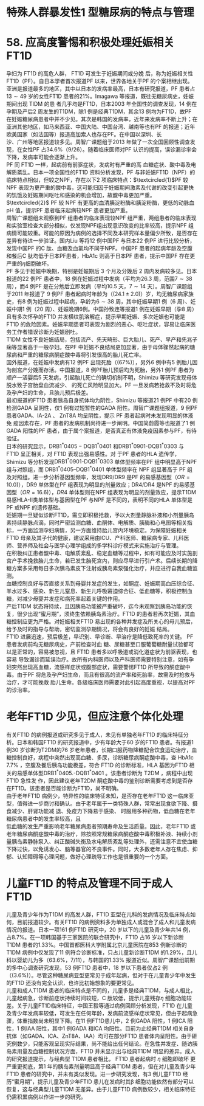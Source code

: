 # 特殊人群暴发性1 型糖尿病的特点与管理  
# 58. 应高度警惕和积极处理妊娠相关FT1D  
孕妇为 FT1D  的高危人群， FT1D  可发生于妊娠期间或分娩 后，称为妊娠相关性FT1D（PF）。自日本学者首次报道PF 以来，世界各地关于PF 的个案相继出现。  
亚洲是报道最多的地区，其中以日本的发病率最高，日本有研究报道，PF 患者占$13\sim49$ 岁的女性FT1D 患者的$21\%$。Imagawa  等报道，既往无糖尿病史，妊娠期间出现 TIDM  的患 者几乎均是FT1D，日本2003 年全国性的调查发现，14 例在孕期及产后2 周发生的T1DM，除1 例是经典T1DM，其余13 例均为FT1D，故PF 在妊娠糖尿病患者中并不少见。其次是韩国的发病率，近年来发病率不断上升；在亚洲其他地区，如马来西亚、中国大陆、中国台湾、越南等也有PF 的报道；近年欧美国家（如法国等）报道高加索人也存在PF。在中国以深圳、长  
沙、广州等地区报道较多见。周智广课题组于2013 年做了一次全国回顾性调查发现，在女性PF 占$34.6\%$（9/26）。随着临床医师对PF 认识的提高，误诊漏诊率会下降，发病率可能会逐渐上升。  
PF  同 FT1D  一样，起病前有前驱症状，发病时有严重的高 血糖症状、酸中毒及电解质紊乱。日本一项全国性的FT1D 资料分析发现，PF 与非妊娠FT1D（NPF）的临床特点相似，但较之NPF，存在以下2 项临床特点：$\textcircled{1}$PF 较NPF 表现为更严重的酸中毒，这可能归因于妊娠期间激素及代谢的改变引起更快的饥饿及妊娠期间呕吐和感染的机会增加，故酸中毒更加严重。 $\textcircled{2}$ PF 较 NPF  有更高的血清胰淀粉酶和胰淀粉酶，更低的动脉血 pH 值，提示PF 患者临床起病较NPF 患者更加严重。  
周智广课题组未观察到PF 组患者的临床表现较NPF 组严重，两组患者的临床表现和实验室检查大部分相似，仅发现NPF组出现意识改变的比率较高，提示NPF 组病情可能较重。可能的原因为病例的选择不同及本研究样本量偏少所致，是否存在差异有待进一步验证。国内Liu 等将12 例中国PF 与日本22 例PF 进行比较分析，发现中国PF 的C 肽、血糖及血氯均不同于NPF。中国PF 患者的起病年龄及空腹和餐后C 肽均低于日本PF患者，HbA1c 则高于日本PF 患者，提示中国PF 存在更严重的$\eta$细胞破坏。  
PF  多见于妊娠中晚期，特别是妊娠期后 3  个月及分娩后 2  周内发病较多见。日本报道的22 例PF 患者中，18 例在妊娠过程中发病（平均为26.3 周，范围$7\sim38$ 周），而4 例PF 是在分勉后立即发病（平均10.5 天，$7\sim14$ 天）。周智广课题组于2011 年报道了 9 例PF 患者起病时年龄为（$(24.1\pm2.0)$）岁，均无糖尿病家族史，有8 例为妊娠过程中起病，孕龄为$6\sim38$ 周，其中妊娠早期1 例（6 周）、妊娠中期1 例（20 周）、妊娠晚期6例。中国孙致连等报道1 例在妊娠早期（孕8 周）且有多次怀孕的FT1D 并发横纹肌溶解症，提示早期妊娠、多次妊娠也可能是FT1D 的危险因素。妊娠早期患者可表现为剧烈的恶心、呕吐症状，容易让临床医务工作者错误诊断为妊娠剧吐。  
T1DM 女性不良妊娠结局，包括流产、先天畸形、巨大胎儿、死产、早产和先兆子痫等显著高于一般孕妇。在PF 中妊娠不良结局更加显著，由于母体骤然起病的糖尿病和严重的糖尿病酮症酸中毒将引发很高的胎儿死亡率。  
国外报道，在妊娠中发病有12 例PF 出现死胎（$\left(67\%\right)$），另外6 例中有5 例胎儿因为剖宫产分娩而存活。中国报道，8 例PF胎儿预后均为死胎，另外1 例PF 患者为顺产一活婴后5 天发病，引起胎儿死亡的确切机制不明，Shimizu 等研究发现母体脱水致子宫胎盘血流减少、 的死亡风险明显加大。PF 一旦发病若抢救不及时将危及孕产妇的生命，且胎儿预后极差。  
最初报道的FT1D 患者胰岛自身抗体均为阴性，Shimizu 等报道21 例PF 中有20 例检测GADA 呈阴性，仅1 例有过短暂性的GADA 阳性。周智广课题组报道，9 例PF 患者GADA、IA-2A 、 ZnT8A  均呈阴性，提示 PF  患者起病时未发现明显的体液免 疫因素存在，PF 患者的发病机制尚待进一步阐明。中国简蔚霞等也报道了1 例GADA 阳性的PF 患者，由于属个案报道，是否真正有体液免疫因素参与PF，有待验证。  
日本的研究显示，$\mathrm{DRB1^{*}0405{-}D Q B1^{*}0401}$ 和$\mathrm{DRB1}^{*}0901$-$\mathrm{DQB}1^{*}0303$  与 FT1D  呈正相关，对 FT1D  表现出强易感性。对 于PF 患者的HLA 遗传学，Shimizu 等分析发现$\mathrm{DRB1}^{*}0901$-$\mathrm{DQB}1^{*}0303$ 单体型频率在PF 组中明显高于NPF 组与对照组，而 $\mathrm{DRB1^{*}0405–D Q B1^{*}0401}$  单体型频率在 NPF  组显著高于 PF  组 及对照组。进一步分析基因型频率，发现DR9/DR9 是PF 的易感基因型（$O R{=}10.0)$），DR9 单体型在PF 组表现为明显的剂量效应；DR4/DR4 是NPF 的易感基因型（$O R{=}16.6\left)$），$D R4$ 单体型则在NPF 组表现为明显的剂量效应，提示T1DM 易感HLA-Ⅱ类单体型与基因型在PF 与NPF 是不同的，表明不同的HLA 单体型是PF 或NPF 的遗传基础。  
妊娠期一旦疑似诊断FT1D，需立即积极抢救，予以大剂量静脉补液和小剂量胰岛素持续静脉点滴，同时严密监测血糖、血酮体、电解质、胰酶和心电图等相关指标，一方面监测孕妇病情，另一方面维持胎儿宫内环境稳定。为保障妊娠相关FT1D 母亲及其子代的健康，建议采用由ICU、产科医师、糖尿病专家、儿科医师、营养师及社会与医学心理学组成的多学科诊疗模式来实施治疗与管理。  
在积极纠正患者酸中毒、电解质紊乱、稳定血糖等过程中，如有可能应及时实施剖宫产手术挽救胎儿生命，若已发生胎死宫内，则应尽早进行引产术。后续长期的降糖方案多采用每日多次胰岛素皮下注射或胰岛素泵强化治疗，并应进行自我血糖监测。  
血糖控制良好与否直接关系到母婴并发症的发生，如酮症、妊娠期高血压综合征、羊水过多、感染、新生儿窒息、新生儿呼吸窘迫综合征、低血糖等，积极控制血糖，对减少母婴并发症和病死率起着关键的作用。  
产后T1DM 状态将持续，且因胰岛功能被严重破坏，迄今未观察到胰岛功能的恢复，很少出现“蜜月期”，须终生依赖胰岛素治疗。FT1D 的患者若再次妊娠，其血糖控制应更为严格。对妊娠相关FT1D 易出现的各种并发症及所关心的母儿预后，给予及时的指导与帮助，密切监测孕期情况，将会有良好的妊娠 结局。  
FT1D 进展迅速，预后极差，早识别、早诊断、早治疗是降低致死率的关键。 PF  患者发病前均无糖尿病史，产前检查时血 糖、尿糖甚至口服葡萄糖耐量试验都可以是正常的，容易被忽视，且 FT1D  患者多以呼吸道或消化道症状为前驱表现，也容易 导致漏诊而延误治疗。故所有内科医师以及产科医师需要特别注意，如有孕妇突然出现高血糖，流感样症状或腹部症状，需要警惕FT1D 所导致的酮症酸中毒。由于PF 将危及孕产妇生命，而且有很高的流产率和死胎率，故需及时抢救与治疗，才可能挽救 胎儿生命。各级临床医师需要对此引起高度重视，以提高对PF的诊治率。  
#  老年FT1D 少见，但应注意个体化处理  
有关FT1D 的病例报道或研究多见于成人，未见有单独老年FT1D 的临床特征分析。日本和韩国FT1D 的研究报道中，少有年龄大于60 岁的FT1D 患者。有报道1 例30 岁诊断为T2DM的76 岁老年患者，长期口服药物降糖配合饮食运动治疗，血糖控制良好，病程中突然出现高血糖、多尿，诊断糖尿病酮症酸中毒，查 HbA1c  $7.7\%$ ，空腹及餐后胰岛功能极差，符合 FT1D 的诊断标准，HLA 基因为FT1D 相关的易感单体型$\mathrm{DRB1}^{*}0405.$-$\mathrm{DQB1^{*}}0401$ 。该患者诊断为 T2DM ，病程中出现 FT1D  急性发 作，因此建议老年T2DM 酮症酸中毒的鉴别诊断需要考虑到是否存在FT1D。该患者是否能诊断为FT1D，尚不明确。  
由于老年FT1D 病例少，特异性的临床特征未知，是否存在老年FT1D 这一临床亚型，值得进一步商讨和确认。由于老年属于一类特殊人群，常常出现食欲下降、摄食减少、肝肾功能减 退、免疫力下降易于感染、 时服用多种药物，低血糖在老年糖尿病患者中的发生率较高，且  
低血糖的发生严重影响老年糖尿病患者预期寿命及生活质量。因此，老年FT1D 或老年糖尿病酮症酸中毒的治疗，除按照常规糖尿病酮症酸中毒积极补液、持续小剂量胰岛素静脉泵入、纠正酸碱失衡及水电解质紊乱等处理外，还需注意不宜使血糖下降过快，以免诱发心、脑等器官的不良事件。同时，大多数老年人存在焦虑、抑郁、认知障碍等心理问题，做好心理疏导工作也是很重要的一个方面。  
#  儿童FT1D 的特点及管理不同于成人FT1D  
儿童及青少年作为T1DM 的高发人群，FT1D 亚型在儿科的发病情况及临床特点如何，目前报道较少。有关FT1D 的病例资料多为单独成人或混合了成人和儿童发病情况的报道。日本一项161 例FT1D 研究中，20 岁以下的儿童及青少年共14 例，占$8.7\%$。在一项韩国基于三家医院的联合研究中，FT1D 占16 岁以下新诊断T1DM 患者的$1.33\%$。中国首都医科大学附属北京儿童医院在853 例新诊断的T1DM 病例中仅发现了11 例符合诊断标准，只占儿童新诊断T1DM 的$1.29\%$，且儿科以婴幼儿为多（$63.6\%$，7/11），与韩国的$1.33\%$ 报道近似。周智广课题组前期的多中心调查研究发现，53 例FT1D 患者中，18 岁以下患者仅占2 例（$(3.6\%)$）。尽管这种糖尿病亚型更常见于成年起病，但对于在儿童青少年中发生的FT1D 还没有完全认识，也许比初始想象的要更常见。  
儿童和成人T1DM 患者的临床特点是不同的，儿童多是经典T1DM，与成人相比，儿童起病急，诊断前症状持续时间较短，C 肽较低，提示儿童残存$\eta$ 细胞功能较差。关于儿童FT1D临床特征，中国王毅等通过病例回顾分析发现，FT1D 在儿童及青少年发病率较低，可发生在任何年龄，发病前流感样症状常见，但由于起病急骤，体重指数尚未明显下降。在11 例FT1D患儿中，2 例GADA 阳性，1 例ICA 阳性，1 例IAA 阳性，其中1 例GADA 和ICA 均阳性。目前为止经典T1DM 相关自身抗体（如GADA、ICA、ZnT8A、IAA）均可在部分FT1D 患者体内呈阳性。由于研究例数少，只能客观呈现实际结果，尚不能给出任何结论。在急性并发症、随访胰岛素用量及血糖控制状况方面，FT1D 并未显示出与经典T1DM 明显的差异。成人的研究报道提示，与经典型 T1DM  患者相比， FT1D  患者起病时 $\eta$  细胞即破坏 更严重更彻底，第1 年的胰岛素剂量明显高于经典T1DM 患者，但在对儿童及青少年FT1D 患者的研究中，并未有类似发现。进一步研究发现，有3 例儿童FT1D 经历“蜜月期”，提示儿童及青少年FTID 患儿在发病时其β 细胞功能依然有部分可以恢复，这与经典型儿童T1DM 无差异。由于儿童FT1D 病例数较少，相关临床特征仍需积累病例以作进一步的研究。  
